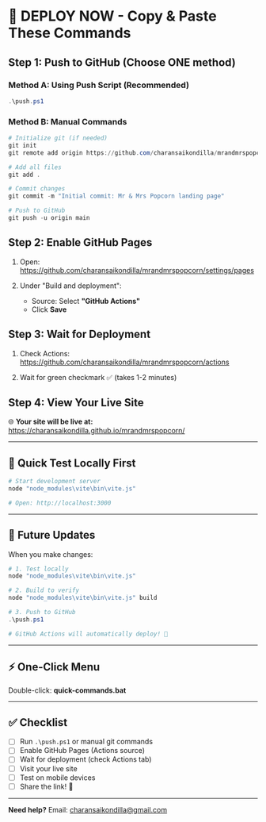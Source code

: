 # 🚀 DEPLOY NOW - Copy & Paste These Commands

## Step 1: Push to GitHub (Choose ONE method)

### Method A: Using Push Script (Recommended)
```powershell
.\push.ps1
```

### Method B: Manual Commands
```powershell
# Initialize git (if needed)
git init
git remote add origin https://github.com/charansaikondilla/mrandmrspopcorn.git

# Add all files
git add .

# Commit changes
git commit -m "Initial commit: Mr & Mrs Popcorn landing page"

# Push to GitHub
git push -u origin main
```

## Step 2: Enable GitHub Pages

1. Open: https://github.com/charansaikondilla/mrandmrspopcorn/settings/pages

2. Under "Build and deployment":
   - Source: Select **"GitHub Actions"**
   - Click **Save**

## Step 3: Wait for Deployment

1. Check Actions: https://github.com/charansaikondilla/mrandmrspopcorn/actions

2. Wait for green checkmark ✅ (takes 1-2 minutes)

## Step 4: View Your Live Site

🌐 **Your site will be live at:**
https://charansaikondilla.github.io/mrandmrspopcorn/

---

## 🎯 Quick Test Locally First

```powershell
# Start development server
node "node_modules\vite\bin\vite.js"

# Open: http://localhost:3000
```

---

## 📝 Future Updates

When you make changes:

```powershell
# 1. Test locally
node "node_modules\vite\bin\vite.js"

# 2. Build to verify
node "node_modules\vite\bin\vite.js" build

# 3. Push to GitHub
.\push.ps1

# GitHub Actions will automatically deploy! 🎉
```

---

## ⚡ One-Click Menu

Double-click: **quick-commands.bat**

---

## ✅ Checklist

- [ ] Run `.\push.ps1` or manual git commands
- [ ] Enable GitHub Pages (Actions source)
- [ ] Wait for deployment (check Actions tab)
- [ ] Visit your live site
- [ ] Test on mobile devices
- [ ] Share the link! 🎉

---

**Need help?** Email: charansaikondilla@gmail.com
